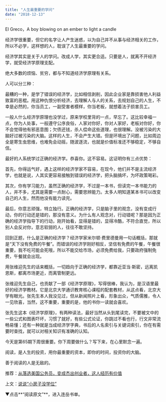 ```yaml
---
title: "人生最重要的学问"
date: "2018-12-13"
---
```


El Greco，A boy blowing on an ember to light a candle

经济学很重要，但它的名字让人产生迷惑，以为自己并不从事与经济相关的工作，所以不必学，这样想的人，耽误了人生最重要的学问。

经济学其实是关于人的学问。改成人学，其实更合适。只要是人，就离不开经济学，就受经济学原理支配。

绝大多数的烦恼、贫穷，都与不知道经济学原理有关系。

人可以分三种：

最糟的一种，是学了错误的经济学，比如相信剥削，因此企业家是靠损害他人利益致富的恶棍。用这种仇恨分析经济，去理解人与人的关系，去规划自己的人生，不幸是必然的，你当员工，一副受害者模样，你当老板，就想着法子损害员工。

一般人什么经济学原理也没学过，原来学校里背的一点，早忘了。这比较幸福一点，你为人处事，一般遵守公序良俗，人家对你好，你对人家好，老板对你好，你不会觉得他有邪恶意图；欠债还钱，杀人偿命这些道理，也很理解。没被污染的大脑好过被污染的大脑。这样的人生，不会产生大错。但是环境出了问题，比如周边全是寄生虫思维，也难免会动摇，随波逐流，也就是价值标准还不够稳定，不够自信。

最好的人系统学过正确的经济学。恭喜你。这不容易。这证明你有三点优势：

首先，你得运气好，遇上这样的经济学家不容易，在现今，他们并不是主流经济学，也就是说，人其实更容易接触到错误的经济学，把头脑搞坏，为坏政策喝彩。

其次，你有学习能力，虽然正确的经济学，不过是一本书，但读完一本书能力的人，并不多，尤其是需要一点耐心，需要思辨能力。太多人明知道某本书可以改变自己的人生，然而他没有能力读完。

最后，你意志顽强，特立独行。正确的经济学，只是脑子里的观念，没有变成行动，你的行动还是错的，那没有意义。为什么有人观念对，行动错呢？那是因为正确的经济学指导下的行动，刚开始看，显得是错的，显得冷酷，不符合直觉，所以别人会反对你，意志软弱的人，往往不敢坚持。

回到正题，什么是正确的经济学？经济学家米尔顿·费里德曼用一句话概括，那就是“天下没有免费的午餐”。而错误的经济学刚好相反，坚信有免费的午餐，午餐很重要，我不吃可能会死哦，所以不能交给市场，必须免费给我，只要政府强制免费，午餐就会出现。

用张维迎先生的话来概括，一切趋向于正确的经济学，都靠近亚当·斯密，远离凯恩斯，都离市场更近，而离管制更远。

张维迎先生自己，也贡献了一部《经济学原理》，写得很棒，我认为，是汉语里最好的经济学教材。它是北京大学通识教育核心课程的配套教材，从这点看，北京大学有眼光。张先生本人我没见过，但从新闻照片上看，形象出众，气质儒雅，令人一见欣喜，当然，这不重要，重要的是，他的书你一读就会喜欢。

张先生这本《经济学原理》，有两种读法，最好当然从头到尾读完，不要被文中的一些公式和图表吓坏，习惯了就好，有些公式论证，你跳过不看也行，行文非常流畅易懂；还有一种就是当成经济学字典，书后的人名索引与关键词索引，你在有需要时查找，就可以对相关知识有准确的认知。

今天是第65期下周很重要。你下周要做什么？写下来，在心里默念一遍。

阅读，是人生的投资，用你最重要的资本，即你的时间，投资你的大脑。

善于阅读的人是无敌的。

推荐：[从落选美国公务员，变成杰出创业者，这人经历有价值](http://mp.weixin.qq.com/s?__biz=MjM5NDU0Mjk2MQ==&mid=2651631751&idx=1&sn=64522a8aa2d8550230882d1fd53ee598&chksm=bd7e34998a09bd8f09b58ce332e05c7ac77cdddaae7fa1b959493a6014f75f202aa304fbfea8&scene=21#wechat_redirect)

上文：[说说“小房子没学位”](http://mp.weixin.qq.com/s?__biz=MjM5NDU0Mjk2MQ==&mid=2651631841&idx=1&sn=8da591dc51d95b82455afbf11bdb3731&chksm=bd7e34ff8a09bde91c476bfea5a50313e1c33401029415e81368be8af372433d364564b069b1&scene=21#wechat_redirect)

▼点击**“阅读原文”**，进入连岳书单。
